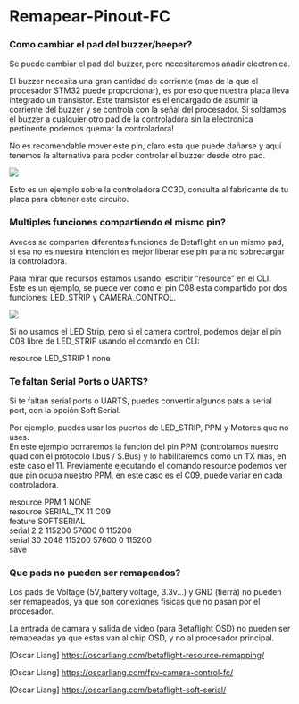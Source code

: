 # Remapear-Pinout-FC


### Como cambiar el pad del buzzer/beeper?  
Se puede cambiar el pad del buzzer, pero necesitaremos añadir electronica.  
 
El buzzer necesita una gran cantidad de corriente (mas de la que el procesador STM32 puede proporcionar), es por eso que nuestra placa lleva integrado un transistor. Este transistor es el encargado de asumir la corriente del buzzer y se controla con la señal del procesador. Si soldamos el buzzer a cualquier otro pad de la controladora sin la electronica pertinente podemos quemar la controladora!  

No es recomendable mover este pin, claro esta que puede dañarse y aquí tenemos la alternativa para poder controlar el buzzer desde otro pad.  

<img src="https://oscarliang.com/ctt/uploads/2017/10/buzzer-beeper-flight-controller-transistor-circuit-STM32-processor.jpg">

 Esto es un ejemplo sobre la controladora CC3D, consulta al fabricante de tu placa para obtener este circuito.  
 
### Multiples funciones compartiendo el mismo pin?   

Aveces se comparten diferentes funciones de Betaflight en un mismo pad, si esa no es nuestra intención es mejor liberar ese pin para no sobrecargar la controladora.    

Para mirar que recursos estamos usando, escribir “resource” en el CLI.   
Este es un ejemplo, se puede ver como el pin C08 esta compartido por dos funciones: LED_STRIP y CAMERA_CONTROL.      

<img src="https://oscarliang.com/ctt/uploads/2018/01/fpv-camera-control-fc-flight-controller-resource-led_strip-cli-betaflight-duplicated-pin.jpg ">

Si no usamos el LED Strip, pero si el camera control, podemos dejar el pin C08 libre de LED_STRIP usando el comando en CLI:
  
resource LED_STRIP 1 none  

### Te faltan Serial Ports o UARTS?    
Si te faltan serial ports o UARTS, puedes convertir algunos pats a serial port, con la opción Soft Serial.    

Por ejemplo, puedes usar los puertos de LED_STRIP, PPM y Motores que no uses.  
En este ejemplo borraremos la función del pin PPM (controlamos nuestro quad con el protocolo I.bus / S.Bus) y lo habilitaremos como un TX mas, en este caso el 11. 
Previamente ejecutando el comando resource podemos ver que pin ocupa nuestro PPM, en este caso es el C09, puede variar en cada controladora.  

resource PPM 1 NONE   
resource SERIAL_TX 11 C09    
feature SOFTSERIAL  
serial 2 2 115200 57600 0 115200  
serial 30 2048 115200 57600 0 115200  
save  

### Que pads no pueden ser remapeados?  

Los pads de Voltage (5V,battery voltage, 3.3v...) y GND (tierra) no pueden ser remapeados, ya que son conexiones fisicas que no pasan por el procesador.  

La entrada de camara y salida de video (para Betaflight OSD) no pueden ser remapeadas ya que estas van al chip OSD, y no al procesador principal.  

[Oscar Liang] https://oscarliang.com/betaflight-resource-remapping/

[Oscar Liang] https://oscarliang.com/fpv-camera-control-fc/

[Oscar Liang] https://oscarliang.com/betaflight-soft-serial/
